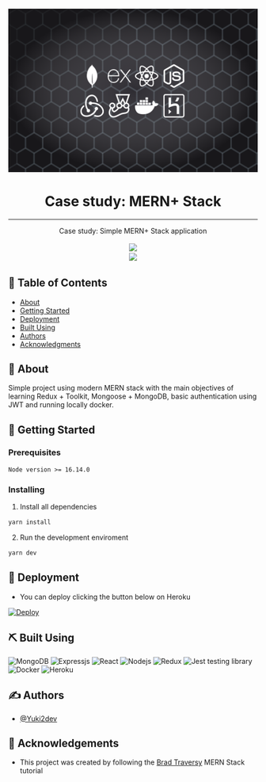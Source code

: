 <p align="center">
  <a href="" rel="noopener">
 <img src="./github/Banner.png" alt="Project logo"></a>
</p>

<h1 align="center">Case study: MERN+ Stack</h1>

---

<p align="center"> Case study: Simple MERN+ Stack application
    <br> 
    <br> 
    <a href="https://yuki2dev-study-mern-stack.herokuapp.com">
    <img src="https://img.shields.io/static/v1?message=website&color=430098&label=visit&logo=heroku&style=for-the-badge"/>
    </a>
    <br> 
    <img src="https://img.shields.io/github/deployments/KeysHD/study-mern-stack/yuki2dev-study-mern-stack?label=website&logo=heroku&style=for-the-badge"/>
</p>

## 📝 Table of Contents

- [About](#about)
- [Getting Started](#getting_started)
- [Deployment](#deployment)
- [Built Using](#built_using)
- [Authors](#authors)
- [Acknowledgments](#acknowledgement)

## 🧐 About <a name = "about"></a>

Simple project using modern MERN stack with the main objectives of learning Redux + Toolkit, Mongoose + MongoDB, basic authentication using JWT and running locally docker.

## 🏁 Getting Started <a name = "getting_started"></a>

### Prerequisites

```
Node version >= 16.14.0
```

### Installing

1. Install all dependencies

```bash
yarn install
```

2. Run the development enviroment

```bash
yarn dev
```

## 🚀 Deployment <a name = "deployment"></a>

- You can deploy clicking the button below on Heroku

[![Deploy](https://www.herokucdn.com/deploy/button.svg)](https://heroku.com/deploy?template=https://github.com/KeysHD/study-mern-stack)

## ⛏️ Built Using <a name = "built_using"></a>

<img alt="MongoDB" src="https://img.shields.io/badge/MongoDB-4EA94B?style=for-the-badge&logo=mongodb&logoColor=white"/>
<img alt="Expressjs" src="https://img.shields.io/badge/Express.js-000000?style=for-the-badge&logo=express&logoColor=white"/>
<img alt="React" src="https://img.shields.io/badge/React-20232A?style=for-the-badge&logo=react&logoColor=61DAFB"/>
<img alt="Nodejs" src="https://img.shields.io/badge/Node.js-339933?style=for-the-badge&logo=nodedotjs&logoColor=white"/>
<img alt="Redux" src="https://img.shields.io/badge/Redux-593D88?style=for-the-badge&logo=redux&logoColor=white"/>
<img alt="Jest testing library" src="https://img.shields.io/badge/Jest-C21325?style=for-the-badge&logo=jest&logoColor=white"/>
<img alt="Docker" src="https://img.shields.io/badge/Docker-2CA5E0?style=for-the-badge&logo=docker&logoColor=white"/>
<img alt="Heroku" src="https://img.shields.io/badge/Heroku-430098?style=for-the-badge&logo=heroku&logoColor=white"/>

## ✍️ Authors <a name = "authors"></a>

- [@Yuki2dev](https://github.com/KeysHD)

## 🎉 Acknowledgements <a name = "acknowledgement"></a>

- This project was created by following the [Brad Traversy](https://github.com/bradtraversy) MERN Stack tutorial

